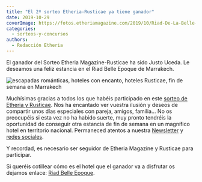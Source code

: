 ```yaml
---
title: "El 2º sorteo Etheria-Rusticae ya tiene ganador"
date: 2019-10-29
coverImage: https://fotos.etheriamagazine.com/2019/10/Riad-De-La-Belle-Epoque-Coco-Chanel.jpg
categories: 
  - sorteos-y-concursos
authors: 
  - Redacción Etheria
---
```


El ganador del Sorteo Etheria Magazine-Rusticae ha sido Justo Uceda. Le deseamos una 
feliz estancia en el Riad Belle Epoque de Marrakech. 

![escapadas románticas, hoteles con encanto, hoteles Rusticae, fin de semana en Marrakech](https://fotos.etheriamagazine.com/2019/10/Riad-De-La-Belle-Epoque-Coco-Chanel-900x599.jpg)

Muchísimas gracias a todos los que habéis participado en este [sorteo de Etheria y Rusticae](https://etheriamagazine.com/2019/10/17/sorteos-etheria-magazine/). Nos ha encantado ver vuestra ilusión y deseos de compartir unos días especiales con pareja, amigos, familia... No os preocupéis si esta vez no ha habido suerte, muy pronto tendréis la oportunidad de conseguir otra estancia de fin de semana en un magnífico hotel en territorio nacional. Permaneced atentos a nuestra [Newsletter](https://etheriamagazine.com/contacto-etheriamagazine/) y [redes sociales](https://www.facebook.com/etheriamagazine/).

Y recordad, es necesario ser seguidor de Etheria Magazine y Rusticae para participar.

Si queréis cotillear cómo es el hotel que el ganador va a disfrutar os dejamos enlace: [Riad Belle Epoque](https://etheriamagazine.com/2019/10/15/escapada-hotel-romantico-marrakech-riad-belle-epoque/).
